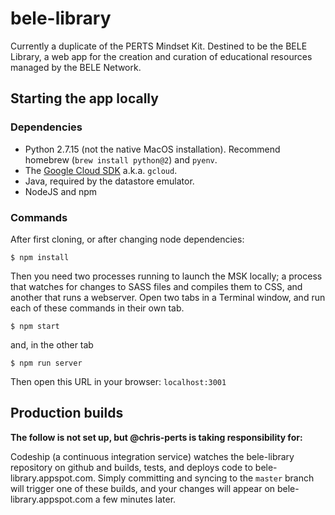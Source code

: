 bele-library
==========

Currently a duplicate of the PERTS Mindset Kit. Destined to be the BELE Library, a web app for the creation and curation of educational resources managed by the BELE Network.

## Starting the app locally

### Dependencies

* Python 2.7.15 (not the native MacOS installation). Recommend homebrew (`brew install python@2`) and `pyenv`.
* The [Google Cloud SDK](https://cloud.google.com/sdk/) a.k.a. `gcloud`.
* Java, required by the datastore emulator.
* NodeJS and npm

### Commands

After first cloning, or after changing node dependencies:

```
$ npm install
```

Then you need two processes running to launch the MSK locally; a process that watches for changes to SASS files and compiles them to CSS, and another that runs a webserver. Open two tabs in a Terminal window, and run each of these commands in their own tab.

```
$ npm start
```

and, in the other tab

```
$ npm run server
```

Then open this URL in your browser: `localhost:3001`

## Production builds

**The follow is not set up, but @chris-perts is taking responsibility for:**

Codeship (a continuous integration service) watches the bele-library repository on github and builds, tests, and deploys code to bele-library.appspot.com. Simply committing and syncing to the `master` branch will trigger one of these builds, and your changes will appear on bele-library.appspot.com a few minutes later.
